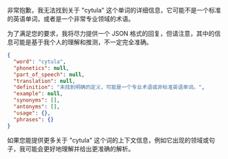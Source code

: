 非常抱歉，我无法找到关于 "cytula" 这个单词的详细信息，它可能不是一个标准的英语单词，或者是一个非常专业领域的术语。

为了满足您的要求，我将尽力提供一个 JSON 格式的回复，但请注意，其中的信息可能是基于我个人的理解和推测，不一定完全准确。

```json
{
  "word": "cytula",
  "phonetics": null,
  "part_of_speech": null,
  "translation": null,
  "definition": "未找到明确的定义，可能是一个专业术语或非标准英语单词。",
  "example": null,
  "synonyms": [],
  "antonyms": [],
  "usage": {},
  "phrases": {}
}
```

如果您能提供更多关于 "cytula" 这个词的上下文信息，例如它出现的领域或句子，我可能会更好地理解并给出更准确的解析。
 